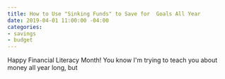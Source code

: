 ```yaml
---
title: How to Use "Sinking Funds" to Save for  Goals All Year
date: 2019-04-01 11:00:00 -04:00
categories:
- savings
- budget
---
```


Happy Financial Literacy Month! You know I'm trying to teach you about money all year long, but 